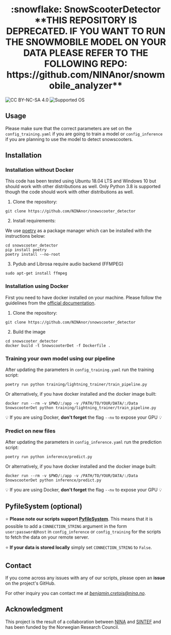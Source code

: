 <h1 align="center"> :snowflake: SnowScooterDetector **THIS REPOSITORY IS DEPRECATED. IF YOU WANT TO RUN THE SNOWMOBILE MODEL ON YOUR DATA PLEASE REFER TO THE FOLLOWING REPO: https://github.com/NINAnor/snowmobile_analyzer** </h1>

![CC BY-NC-SA 4.0][license-badge]
![Supported OS][os-badge]

[license-badge]: https://badgen.net/badge/License/CC-BY-NC-SA%204.0/green
[os-badge]: https://badgen.net/badge/OS/Linux%2C%20Windows/blue


## Usage

Please make sure that the correct parameters are set on the `config_training.yaml` if you are going to train a model or `config_inference` if you are planning to use the model to detect snowscooters.

## Installation

### Installation without Docker

This code has been tested using Ubuntu 18.04 LTS and Windows 10 but should work with other distributions as well. Only Python 3.8 is supported though the code should work with other distributions as well.

1. Clone the repository:

`git clone https://github.com/NINAnor/snowscooter_detector`

2. Install requirements:

We use [poetry](https://python-poetry.org/) as a package manager which can be installed with the instructions below:

```
cd snowscooter_detector
pip install poetry 
poetry install --no-root
```

3. Pydub and Librosa require audio backend (FFMPEG)

`sudo apt-get install ffmpeg`

### Installation using Docker

First you need to have docker installed on your machine. Please follow the guidelines from the [official documentation](https://docs.docker.com/engine/install/).

1. Clone the repository:

`git clone https://github.com/NINAnor/snowscooter_detector`

2. Build the image

```
cd snowscooter_detector
docker build -t SnowscooterDet -f Dockerfile .
```

### Training your own model using our pipeline

After updating the parameters in `config_training.yaml` run the training script:

`poetry run python training/lightning_trainer/train_pipeline.py`

Or alternatively, if you have docker installed and the docker image built:

`docker run --rm -v $PWD/:/app -v /PATH/TO/YOUR/DATA/:/Data SnowscooterDet python training/lightning_trainer/train_pipeline.py`

:bulb: If you are using Docker, **don't forget** the flag `--nv` to expose your GPU :bulb:

### Predict on new files

After updating the parameters in `config_inference.yaml` run the prediction script:

`poetry run python inference/predict.py`

Or alternatively, if you have docker installed and the docker image built:

`docker run --rm -v $PWD/:/app -v /PATH/TO/YOUR/DATA/:/Data SnowscooterDet python inference/predict.py`

:bulb: If you are using Docker, **don't forget** the flag `--nv` to expose your GPU :bulb:

## PyfileSystem (optional)

:star: **Please note our scripts support [PyfileSystem](https://www.pyfilesystem.org/)**. This means that it is possible to add a `CONNECTION_STRING` argument in the form `user:password@host`  in `config_inference` or `config_training` for the scripts to fetch the data on your remote server.

:star: **If your data is stored locally** simply set `CONNECTION_STRING` to `False`.

## Contact

If you come across any issues with any of our scripts, please open an **issue** on the project's GitHub.

For other inquiry you can contact me at *benjamin.cretois@nina.no*.

## Acknowledgment

This project is the result of a collaboration between [NINA](https://www.nina.no/english) and [SINTEF](https://www.sintef.no/en/) and has been funded by the Norwegian Research Council.




